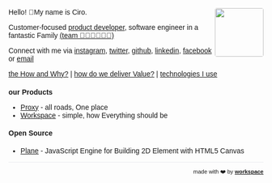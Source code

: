 <script>
  if (window.location.protocol != "https:"){
      window.location.protocol = "https";
  }
</script>
<script>
  var link = document.createElement('meta');
  link.setAttribute('name', 'purpleads-verification');
  link.content = 'd3b0b7ed6ecefa21b787169c';
  document.getElementsByTagName('head')[0].appendChild(link);
</script>
<!-- <script async src="https://arc.io/widget.js#Eppxrziq"></script>  -->
<script>(function(p,e,r,s,o,n,i,f,y){n=p.getElementsByTagName(e)[0];function z(){f.style.opacity=""}function m(a,t,h){i=p.createElement("link");i.rel=t?"preload":"preconnect";i.href=a;i.crossOrigin=t?null:"anonymous";if(h){i.as=h}n.parentNode.insertBefore(i,n)}m(r+s);m(r+s+o,!0,e);m(r+"global."+s);f=p.documentElement;f.style.opacity=window.TxtOptions&&window.TxtOptions.asyncMode?'':0;setTimeout(z,3e3);y=p.createElement(e);y.src=r+s+o;y.async=!0;y.onerror=z;n.parentNode.insertBefore(y,n)})(document,"script","https://","unless.com","/js/v5/latest/txt.min.js?id=559ac63c-92de-42a4-827d-3ef0453573ca")</script>
<script>
!function(e,t){"object"==typeof exports&&"object"==typeof module?module.exports=t():"function"==typeof define&&define.amd?define([],t):"object"==typeof exports?exports.$=t():e.$=t()}(window,(function(){return function(e){var t={};function n(r){if(t[r])return t[r].exports;var i=t[r]={i:r,l:!1,exports:{}};return e[r].call(i.exports,i,i.exports,n),i.l=!0,i.exports}return n.m=e,n.c=t,n.d=function(e,t,r){n.o(e,t)||Object.defineProperty(e,t,{enumerable:!0,get:r})},n.r=function(e){"undefined"!=typeof Symbol&&Symbol.toStringTag&&Object.defineProperty(e,Symbol.toStringTag,{value:"Module"}),Object.defineProperty(e,"__esModule",{value:!0})},n.t=function(e,t){if(1&t&&(e=n(e)),8&t)return e;if(4&t&&"object"==typeof e&&e&&e.__esModule)return e;var r=Object.create(null);if(n.r(r),Object.defineProperty(r,"default",{enumerable:!0,value:e}),2&t&&"string"!=typeof e)for(var i in e)n.d(r,i,function(t){return e[t]}.bind(null,i));return r},n.n=function(e){var t=e&&e.__esModule?function(){return e.default}:function(){return e};return n.d(t,"a",t),t},n.o=function(e,t){return Object.prototype.hasOwnProperty.call(e,t)},n.p="",n(n.s=0)}([function(e,t,n){"use strict";var r;n.r(t),n.d(t,"H",(function(){return o}));var i=document.createElement("script"),o={init:function(e,t){void 0===t&&(t=!1),i.addEventListener("load",(function(){(r=new window.Highlight(t)).initialize(e)}))},identify:function(e,t){o.onHighlightReady((function(){return r.identify(e,t)}))},onHighlightReady:function(e){var t=setInterval((function(){r&&r.ready&&(clearInterval(t),e())}),200)}};window.H=o;i.setAttribute("src","https://static.highlight.run/index.js?"+(new Date).getMilliseconds()),i.setAttribute("type","text/javascript"),document.getElementsByTagName("head")[0].appendChild(i)}])}));
window.H.init(42)
</script>
<link href="https://fonts.googleapis.com/css?family=Montserrat&display=swap" rel="stylesheet">
<!-- Global site tag (gtag.js) - Google Analytics -->
<script async src="https://www.googletagmanager.com/gtag/js?id=UA-36787725-2"></script>
<script>
  window.dataLayer = window.dataLayer || [];
  function gtag(){dataLayer.push(arguments);}
  gtag('js', new Date());

  gtag('config', 'UA-36787725-2');
</script>
<script data-ad-client="ca-pub-8432926598980780" async src="https://pagead2.googlesyndication.com/pagead/js/adsbygoogle.js"></script>

<div style="text-align: right; float: right">
<img width="96" style="border-radius: 4px;" src="https://avatars0.githubusercontent.com/u/349602?s=460&u=cf310de88444a92133decdaa8b8e75ffc5e77975&v=4" height="96" alt="">
</div>

Hello! 👋My name is Ciro.


Customer-focused [product developer](/expertise), software engineer in a fantastic Family <a href="https://www.instagram.com/p/B_FxtLjJfeI/">(team 👨🏽👩🏻👦🏻)</a>

Connect with me via [instagram](https://www.instagram.com/ciro.maciel/), [twitter](https://twitter.com/ciro_maciel_), [github](https://github.com/ciro-maciel), [linkedin](https://www.linkedin.com/in/ciro-maciel/), [facebook](https://www.facebook.com/ciro.maciel.git) or [email](mailto:ciro.maciel@c37.co)


[the How and Why?](/how-and-why) | [how do we deliver Value?](/deliver-value) | [technologies I use](/technologies)

### our Products
- <a href="http://proxy.ciro-maciel.me/" target="_blank">Proxy</a> - all roads, One place
- <a href="https://workspace.ciro-maciel.me/" target="_blank">Workspace</a> - simple, how Everything should be

<!--
### our Products
- [Proxy](http://proxy.ciro-maciel.me/) - all roads, One place
-->

<!--
### our Products
- [Projects](http://projects.ciro-maciel.me/) - simple, how Everything should be
- [Groups](http://groups.ciro-maciel.me/) - 
- [Forms](http://forms.ciro-maciel.me/) - powerful forms Anywhere
- [Pages](http://pages.ciro-maciel.me/) - quick pages for Everyone
- [Campaigns](https://campaigns.ciro-maciel.me/) - turn Leads into new Customers
- [Sales](https://sales.ciro-maciel.me/) - vendas de itens
- [Store](https://store.ciro-maciel.me/) - e-commerce
- [Shop](https://shop.ciro-maciel.me/) - 
- [Pay](http://pay.ciro-maciel.me/) - fast payments Anytime
- [Chats](http://chats.ciro-maciel.me/) - 
- [Sites](http://sites.ciro-maciel.me/) - 
- [Docs](http://docs.ciro-maciel.me/) - https://www.gitbook.com/
- [Reports](http://reports.ciro-maciel.me/) - 
- [Analytics](http://analytics.ciro-maciel.me/) - 
- [CRM](http://crm.ciro-maciel.me/) - your customer First
- [WebShot](http://webshot.ciro-maciel.me/) - take Screenshots of web pages
-->

#### Open Source
- [Plane](https://github.com/c37/plane.js) - JavaScript Engine for Building 2D Element with HTML5 Canvas

<!--
#### Useful links
- [Amazon Web Services](https://aws.amazon.com/)
- [Indie Hackers](https://www.indiehackers.com/)
- [Nomad List](https://nomadlist.com/)
- [Visa List](https://visalist.io/)
- [Tyler Tringas](https://tylertringas.com/)
- [Preetam Nath](https://www.preetamnath.com/)
- https://nathanbarry.com/good-things/
-->

<!--
### Clients
- [Odonto Hora](https://odontohora.com.br/) - Formação de preço como estratégia do consultório odontológico
-->

<!--
### Latest Articles
- [the How and Why?](/how-and-why)
- [how do we deliver Value?](/deliver-value)
- [technologies I use](/technologies)
-->

<!--
### Business Tool
- https://www.hotjar.com/
- https://analytics.google.com/
- https://tagmanager.google.com/
- https://paddle.com/
- https://transferwise.com/
- https://www.chatwoot.com/
-->

<!--
### Latest Articles
- [Tools - Why?](http://ciro-maciel.me/)
- [Nucleus - Architecture](http://ciro-maciel.me/)
- [WebShot - Architecture](http://ciro-maciel.me/)
- [Git - Introduction](https://www.linkedin.com/posts/activity-6493062320330145792-mb74)
-->

<!--
### Books
- [The Modern Web](https://github.com/ciro-maciel/book-the-modern-web) - history and the development of Modern Web Applications - WIP
- [The Event Web](https://github.com/ciro-maciel/book-the-event-web) - WIP
- [The Intelligence of Machines](https://github.com/ciro-maciel/book-the-intelligence-of-machines) - My point of view on The Intelligence of Machines - WIP
-->

<!--
### References
- [Before and After Product-Market Fit with Peter and Calvin from Segment](https://www.indiehackers.com/podcast/032-peter-and-calvin-of-segment)
- [Surviving a Year Without Revenue · "The Next Google" · How to Raise Prices](https://www.indiehackers.com/post/surviving-a-year-without-revenue-the-next-google-how-to-raise-prices-a5d148db78)
- [GrowthHackers](https://growthhackers.com/posts)
- [Marketing Examples](https://marketingexamples.com/)
- [Raio-UX - Análise de cases de UX](https://www.youtube.com/playlist?list=PLETDaKe6jXDMEmU3MA6nK1LGBx7xge8U-)
- [Semantic UI](https://semantic-ui.com/)
- [Ant Design](https://ant.design/)
- [Kitten Tricks](https://github.com/akveo/kittenTricks)
- [Eva Icons](https://github.com/akveo/eva-icons)
- [10 modern layouts in 1 line of CSS](http://youtube.com/watch?v=qm0IfG1GyZU)
- novas gerações dão mais importância à experiência do que à marca - https://neofeed.com.br/blog/home/por-que-o-seu-diretor-de-tecnologia-precisa-saber-mais-sobre-negocios/
- ajudam a desenhar estratégias de negócio - https://neofeed.com.br/blog/home/por-que-o-seu-diretor-de-tecnologia-precisa-saber-mais-sobre-negocios/
- ambientes legados obsoletos e falta de talentos adequados - https://neofeed.com.br/blog/home/por-que-o-seu-diretor-de-tecnologia-precisa-saber-mais-sobre-negocios/
-->

<hr />

<!--
<div style="text-align: left; float: left;">
 <a href="https://www.patreon.com/ciro_maciel" style="font-size: 11px" target="_blank">
   support me
 </a>
</div>
-->

<div style="text-align: right; float: right;">
 <span style="font-size: 11px"> made with ❤️  by </span>
 <a href="http://workspace.ciro-maciel.me" style="font-size: 11px" target="_blank">
   <strong style="font-size: 11px">workspace</strong>
 </a>
</div>

<style>
 * {
    font-family: 'Montserrat', sans-serif !important;
     font-size: 14px;
  }
 h1 {
    font-size: 26px; 
 }
 h1 a{
    display: none;
 }
 h1:after {
  content: 'Ciro Cesar Maciel';
 }
 .container-lg{
  max-width: 900px
 }
 hr {
  height: 0px !important;
  border-bottom: 1px solid #eaecef !important;
  margin-bottom: 10px !important;
 }
</style>
